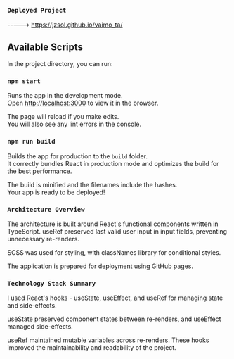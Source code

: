 ### `Deployed Project`

-----> https://jzsol.github.io/vaimo_ta/

## Available Scripts

In the project directory, you can run:

### `npm start`

Runs the app in the development mode.\
Open [http://localhost:3000](http://localhost:3000) to view it in the browser.

The page will reload if you make edits.\
You will also see any lint errors in the console.

### `npm run build`

Builds the app for production to the `build` folder.\
It correctly bundles React in production mode and optimizes the build for the best performance.

The build is minified and the filenames include the hashes.\
Your app is ready to be deployed!

### `Architecture Overview`

The architecture is built around React's functional components written in TypeScript. useRef preserved last valid user input in input fields, preventing unnecessary re-renders.

SCSS was used for styling, with classNames library for conditional styles.

The application is prepared for deployment using GitHub pages.

### `Technology Stack Summary`

I used React's hooks - useState, useEffect, and useRef for managing state and side-effects.

useState preserved component states between re-renders, and useEffect managed side-effects.

useRef maintained mutable variables across re-renders. These hooks improved the maintainability and readability of the project.
